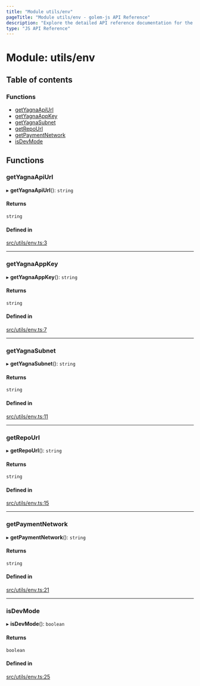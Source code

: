 ```yaml
---
title: "Module utils/env"
pageTitle: "Module utils/env - golem-js API Reference"
description: "Explore the detailed API reference documentation for the Module utils/env within the golem-js SDK for the Golem Network."
type: "JS API Reference"
---
```

# Module: utils/env

## Table of contents

### Functions

- [getYagnaApiUrl](utils_env#getyagnaapiurl)
- [getYagnaAppKey](utils_env#getyagnaappkey)
- [getYagnaSubnet](utils_env#getyagnasubnet)
- [getRepoUrl](utils_env#getrepourl)
- [getPaymentNetwork](utils_env#getpaymentnetwork)
- [isDevMode](utils_env#isdevmode)

## Functions

### getYagnaApiUrl

▸ **getYagnaApiUrl**(): `string`

#### Returns

`string`

#### Defined in

[src/utils/env.ts:3](https://github.com/golemfactory/golem-js/blob/9789a95/src/utils/env.ts#L3)

___

### getYagnaAppKey

▸ **getYagnaAppKey**(): `string`

#### Returns

`string`

#### Defined in

[src/utils/env.ts:7](https://github.com/golemfactory/golem-js/blob/9789a95/src/utils/env.ts#L7)

___

### getYagnaSubnet

▸ **getYagnaSubnet**(): `string`

#### Returns

`string`

#### Defined in

[src/utils/env.ts:11](https://github.com/golemfactory/golem-js/blob/9789a95/src/utils/env.ts#L11)

___

### getRepoUrl

▸ **getRepoUrl**(): `string`

#### Returns

`string`

#### Defined in

[src/utils/env.ts:15](https://github.com/golemfactory/golem-js/blob/9789a95/src/utils/env.ts#L15)

___

### getPaymentNetwork

▸ **getPaymentNetwork**(): `string`

#### Returns

`string`

#### Defined in

[src/utils/env.ts:21](https://github.com/golemfactory/golem-js/blob/9789a95/src/utils/env.ts#L21)

___

### isDevMode

▸ **isDevMode**(): `boolean`

#### Returns

`boolean`

#### Defined in

[src/utils/env.ts:25](https://github.com/golemfactory/golem-js/blob/9789a95/src/utils/env.ts#L25)
